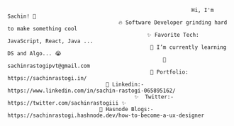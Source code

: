                                                               Hi, I'm Sachin! 👋
                                       🔥 Software Developer grinding hard to make something cool
                                                ✨ Favorite Tech: JavaScript, React, Java ...
                                                 📓 I’m currently learning DS and Algo... 😭
                                                     📧 sachinrastogipvt@gmail.com
                                                 🎨 Portfolio: https://sachinrastogi.in/
                                   💼 Linkedin:- https://www.linkedin.com/in/sachin-rastogi-065895162/
                                            ✨  Twitter:- https://twitter.com/sachinrastogiii ✨
                                 🧑‍ Hasnode Blogs:- https://sachinrastogi.hashnode.dev/how-to-become-a-ux-designer 

                                  
